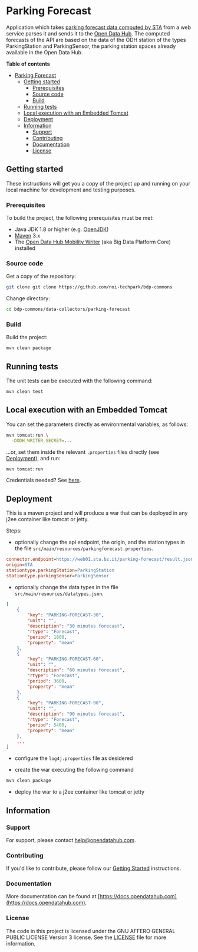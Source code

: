 <!--
SPDX-FileCopyrightText: NOI Techpark <digital@noi.bz.it>

SPDX-License-Identifier: CC0-1.0
-->

# Parking Forecast

[//]: <> (\[\!\[CI parking-forecast\]\(https://github.com/noi-techpark/bdp-commons/actions/workflows/ci-parking-forecast.yml/badge.svg\)\]\(https://github.com/noi-techpark/bdp-commons/actions/workflows/ci-parking-forecast.yml\))

Application which takes [parking forecast data computed by STA](https://web01.sta.bz.it/parking-forecast/readme.md) from
a web service parses it and sends it to the [Open Data Hub](https://opendatahub.com). The computed forecasts of the
API are based on the data of the ODH station of the types ParkingStation and ParkingSensor, the parking station spaces
already available in the Open Data Hub.

**Table of contents**

- [Parking Forecast](#parking-forecast)
	- [Getting started](#getting-started)
		- [Prerequisites](#prerequisites)
		- [Source code](#source-code)
		- [Build](#build)
	- [Running tests](#running-tests)
	- [Local execution with an Embedded Tomcat](#local-execution-with-an-embedded-tomcat)
	- [Deployment](#deployment)
	- [Information](#information)
		- [Support](#support)
		- [Contributing](#contributing)
		- [Documentation](#documentation)
		- [License](#license)

## Getting started

These instructions will get you a copy of the project up and running on your local machine for development and testing
purposes.

### Prerequisites

To build the project, the following prerequisites must be met:

- Java JDK 1.8 or higher (e.g. [OpenJDK](https://openjdk.java.net/))
- [Maven](https://maven.apache.org/) 3.x
- The [Open Data Hub Mobility Writer](https://github.com/noi-techpark/bdp-core)
  (aka Big Data Platform Core) installed

### Source code

Get a copy of the repository:

```bash
git clone git clone https://github.com/noi-techpark/bdp-commons
```

Change directory:

```bash
cd bdp-commons/data-collectors/parking-forecast
```

### Build

Build the project:

```bash
mvn clean package
```

## Running tests

The unit tests can be executed with the following command:

```bash
mvn clean test
```

## Local execution with an Embedded Tomcat

You can set the parameters directly as environmental variables, as follows:

```bash
mvn tomcat:run \
  -DODH_WRITER_SECRET=...
```

...or, set them inside the relevant `.properties` files directly (see [Deployment](#deployment)), and run:

```bash
mvn tomcat:run
```

Credentials needed? See
[here](https://github.com/noi-techpark/odh-docs/wiki/Contributor-Guidelines:-Credentials).

## Deployment

This is a maven project and will produce a war that can be deployed in any j2ee container like tomcat or jetty.

Steps:

* optionally change the api endpoint, the origin, and the station types in the file
  `src/main/resources/parkingforecast.properties`.

```ini
connector.endpoint=https://web01.sta.bz.it/parking-forecast/result.json
origin=STA
stationtype.parkingStation=ParkingStation
stationtype.parkingSensor=ParkingSensor
```

* optionally change the data types in the file `src/main/resources/datatypes.json`.

```json
[
	{
		"key": "PARKING-FORECAST-30",
		"unit": "",
		"description": "30 minutes forecast",
		"rtype": "Forecast",
		"period": 1800,
		"property": "mean"
	},
	{
		"key": "PARKING-FORECAST-60",
		"unit": "",
		"description": "60 minutes forecast",
		"rtype": "Forecast",
		"period": 3600,
		"property": "mean"
	},
	{
		"key": "PARKING-FORECAST-90",
		"unit": "",
		"description": "90 minutes forecast",
		"rtype": "Forecast",
		"period": 5400,
		"property": "mean"
	},
	...
]
```

* configure the `log4j.properties` file as desidered

* create the war executing the following command

```bash
mvn clean package
```

* deploy the war to a j2ee container like tomcat or jetty

## Information

### Support

For support, please contact [help@opendatahub.com](mailto:help@opendatahub.com).

### Contributing

If you'd like to contribute, please follow
our [Getting Started](https://github.com/noi-techpark/odh-docs/wiki/Contributor-Guidelines:-Getting-started)
instructions.

### Documentation

More documentation can be found at
[https://docs.opendatahub.com](https://docs.opendatahub.com).

### License

The code in this project is licensed under the GNU AFFERO GENERAL PUBLIC LICENSE Version 3 license. See
the [LICENSE](../../LICENSE) file for more information.

